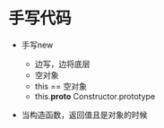 # 手写代码

- 手写new
  - 边写，边将底层
  - 空对象
  - this == 空对象
  - this.__proto__ Constructor.prototype

- 当构造函数，返回值且是对象的时候